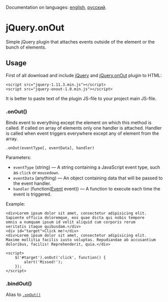 Documentation on languages: [english](README.md), [русский](README-RU.md).

# jQuery.onOut

Simple jQuery plugin that attaches events outside of the element or the bunch of elements.

## Usage

First of all download and include [jQuery](http://jquery.com/download/) and [jQuery.onOut](https://github.com/FinesseRus/jQuery.onOut/archive/master.zip) plugin to HTML:

	<script src="jquery-1.11.3.min.js"></script>
	<script src="jquery-onout-1.0.min.js"></script>

It is better to paste text of the plugin JS-file to your project main JS-file.

### .onOut()

Binds event to everything except the element on which this method is called. 
If called on array of elements only one handler is attached. Handler is called when event triggers everywhere except any of element from the array.

	.onOut(eventType[, eventData], handler)

Parameters:
* `eventType` (string) — A string containing a JavaScript event type, such as `click` or `mousedown`.
* `eventData` (anything) — An object containing data that will be passed to the event handler.
* `handler` (function([Event](http://api.jquery.com/Types/#Event) event)) — A function to execute each time the event is triggered.

Example:

	<div>Lorem ipsum dolor sit amet, consectetur adipisicing elit. 
	Sapiente officia doloremque, eos quae dicta qui nobis tempore 
	omnis a numquam ipsum id velit aliquid cum corporis rerum 
	veritatis itaque quibusdam.</div>
	<div id="target">Click me!</div>
	<div>Lorem ipsum dolor sit amet, consectetur adipisicing elit. 
	Maxime mollitia facilis iusto voluptas. Repudiandae ab accusantium 
	doloribus, facilis! Reprehenderit, quia.</div>

	<script>
		$('#target').onOut('click', function() {
			alert('Missed!');
		});
	</script>

### .bindOut()

Alias to [`.onOut()`](#onout)